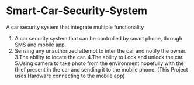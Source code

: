 # Smart-Car-Security-System
A car security system that integrate multiple functionality
1. A car security system that can be controlled by smart phone, through SMS and mobile app.
2. Sensing any unauthorized attempt to inter the car and notify the owner.
3.The ability to locate the car.
4.The ability to Lock and unlock the car.
5.Using camera to take photo from the environment hopefully with the thief present in the car and sending it to the
mobile phone.
(This Project uses Hardware connecting to the mobile app)

